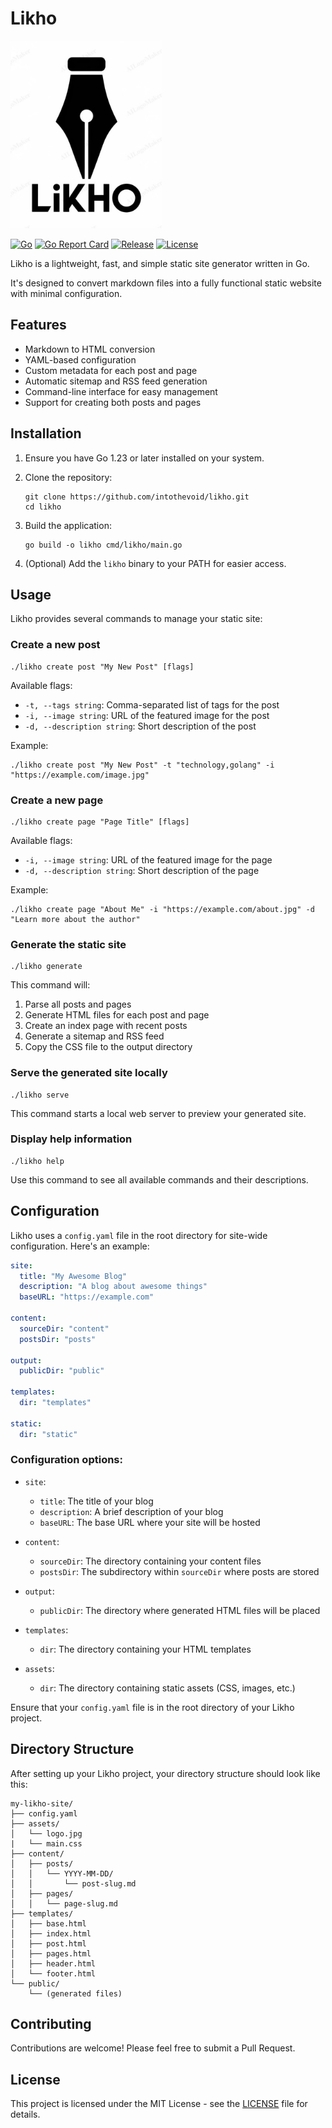 # Likho

<a href="assets/logo.jpg"><img src="assets/logo.jpg" height="300px" alt="Likho Logo"></a>

[![Go](https://github.com/intothevoid/likho/actions/workflows/go.yml/badge.svg)](https://github.com/intothevoid/likho/actions/workflows/go.yml)
[![Go Report Card](https://goreportcard.com/badge/github.com/intothevoid/likho)](https://goreportcard.com/report/github.com/intothevoid/likho)
[![Release](https://img.shields.io/github/release/intothevoid/likho.svg)](https://github.com/intothevoid/likho/releases/latest)
[![License](https://img.shields.io/github/license/intothevoid/likho.svg)](https://github.com/intothevoid/likho/blob/main/LICENSE)

Likho is a lightweight, fast, and simple static site generator written in Go. 

It's designed to convert markdown files into a fully functional static website with minimal configuration.

## Features

- Markdown to HTML conversion
- YAML-based configuration
- Custom metadata for each post and page
- Automatic sitemap and RSS feed generation
- Command-line interface for easy management
- Support for creating both posts and pages

## Installation

1. Ensure you have Go 1.23 or later installed on your system.

2. Clone the repository:
   ```
   git clone https://github.com/intothevoid/likho.git
   cd likho
   ```

3. Build the application:
   ```
   go build -o likho cmd/likho/main.go
   ```

4. (Optional) Add the `likho` binary to your PATH for easier access.

## Usage

Likho provides several commands to manage your static site:

### Create a new post

```
./likho create post "My New Post" [flags]
```

Available flags:
- `-t, --tags string`: Comma-separated list of tags for the post
- `-i, --image string`: URL of the featured image for the post
- `-d, --description string`: Short description of the post

Example:
```
./likho create post "My New Post" -t "technology,golang" -i "https://example.com/image.jpg"
```

### Create a new page

```
./likho create page "Page Title" [flags]
```

Available flags:
- `-i, --image string`: URL of the featured image for the page
- `-d, --description string`: Short description of the page

Example:
```
./likho create page "About Me" -i "https://example.com/about.jpg" -d "Learn more about the author"
```

### Generate the static site

```
./likho generate
```

This command will:
1. Parse all posts and pages
2. Generate HTML files for each post and page
3. Create an index page with recent posts
4. Generate a sitemap and RSS feed
5. Copy the CSS file to the output directory

### Serve the generated site locally

```
./likho serve
```

This command starts a local web server to preview your generated site.

### Display help information

```
./likho help
```

Use this command to see all available commands and their descriptions.

## Configuration

Likho uses a `config.yaml` file in the root directory for site-wide configuration. Here's an example:

```yaml
site:
  title: "My Awesome Blog"
  description: "A blog about awesome things"
  baseURL: "https://example.com"

content:
  sourceDir: "content"
  postsDir: "posts"

output:
  publicDir: "public"

templates:
  dir: "templates"

static:
  dir: "static"

```
### Configuration options:

- `site`:
  - `title`: The title of your blog
  - `description`: A brief description of your blog
  - `baseURL`: The base URL where your site will be hosted

- `content`:
  - `sourceDir`: The directory containing your content files
  - `postsDir`: The subdirectory within `sourceDir` where posts are stored

- `output`:
  - `publicDir`: The directory where generated HTML files will be placed

- `templates`:
  - `dir`: The directory containing your HTML templates

- `assets`:
  - `dir`: The directory containing static assets (CSS, images, etc.)

Ensure that your `config.yaml` file is in the root directory of your Likho project.

## Directory Structure

After setting up your Likho project, your directory structure should look like this:

```
my-likho-site/
├── config.yaml
├── assets/
│   └── logo.jpg
|   └── main.css
├── content/
│   ├── posts/
│   │   └── YYYY-MM-DD/
│   │       └── post-slug.md
│   ├── pages/
│   │   └── page-slug.md
├── templates/
│   ├── base.html
│   ├── index.html
│   ├── post.html
│   ├── pages.html
│   ├── header.html
│   └── footer.html
└── public/
    └── (generated files)
```

## Contributing

Contributions are welcome! Please feel free to submit a Pull Request.

## License

This project is licensed under the MIT License - see the [LICENSE](LICENSE) file for details.